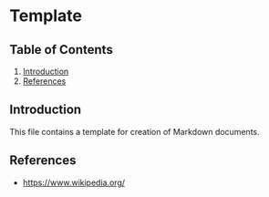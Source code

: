 # Template

## Table of Contents
1. [Introduction](#introduction)
0. [References](#references)

## Introduction <a name="introduction"></a>

This file contains a template for creation of Markdown documents.

## References <a name="references"></a>

* https://www.wikipedia.org/
